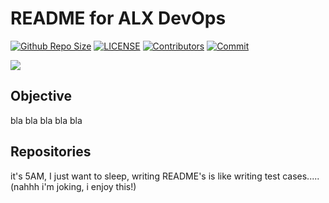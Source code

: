 # README for ALX DevOps

[![Github Repo Size](https://img.shields.io/github/repo-size/stenwire/alx-system_engineering-devops.svg)](https://github.com/stenwire/alx-system_engineering-devops)
[![LICENSE](https://img.shields.io/npm/l/rhof.svg)](https://github.com/stenwire/alx-system_engineering-devops/LICENSE)
[![Contributors](https://img.shields.io/github/contributors/stenwire/alx-system_engineering-devops.svg)](https://github.com/stenwire/alx-system_engineering-devops/graphs/contributors)
[![Commit](https://img.shields.io/github/last-commit/stenwire/alx-system_engineering-devops.svg)](https://github.com/stenwire/alx-system_engineering-devops/commits/master)


<img src="https://encrypted-tbn0.gstatic.com/images?q=tbn:ANd9GcTQg21R573DpTVQaHpBl7u58SPENnEjSn_0ww&usqp=CAU">

## Objective
bla bla bla bla bla

## Repositories
it's 5AM, I just want to sleep, writing README's is like writing test cases.....(nahhh i'm joking, i enjoy this!)
